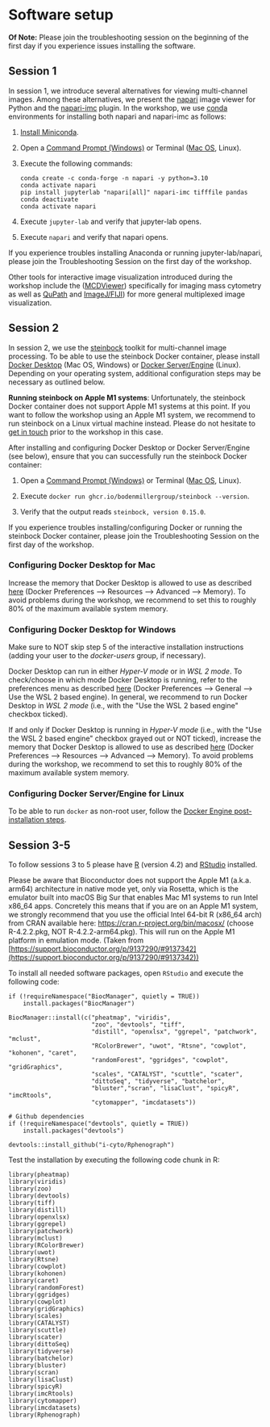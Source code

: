 # Software setup

**Of Note:** Please join the troubleshooting session on the beginning of the first day if you experience issues installing the software.

## Session 1

In session 1, we introduce several alternatives for viewing multi-channel images. Among these alternatives, we present the [napari](https://napari.org) image viewer for Python and the [napari-imc](https://github.com/BodenmillerGroup/napari-imc) plugin. In the workshop, we use [conda](https://docs.conda.io/) environments for installing both napari and napari-imc as follows:

1. [Install Miniconda](https://conda.io/projects/conda/en/stable/user-guide/install/).

2. Open a [Command Prompt (Windows)](https://www.wikihow.com/Open-the-Command-Prompt-in-Windows) or Terminal ([Mac OS](https://support.apple.com/guide/terminal/open-or-quit-terminal-apd5265185d-f365-44cb-8b09-71a064a42125/mac#:~:text=Terminal%20for%20me-,Open%20Terminal,%2C%20then%20double%2Dclick%20Terminal.), Linux).

3. Execute the following commands:
   ```
   conda create -c conda-forge -n napari -y python=3.10
   conda activate napari
   pip install jupyterlab "napari[all]" napari-imc tifffile pandas
   conda deactivate
   conda activate napari
   ```
   
4. Execute ``jupyter-lab`` and verify that jupyter-lab opens.

5. Execute ``napari`` and verify that napari opens.

If you experience troubles installing Anaconda or running jupyter-lab/napari, please join the Troubleshooting Session on the first day of the workshop.

Other tools for interactive image visualization introduced during the workshop include the ([MCDViewer](https://www.standardbio.com/products-services/software)) specifically for imaging mass cytometry as well as [QuPath](https://qupath.github.io/) and [ImageJ/FIJI](https://imagej.net/software/fiji/)) for more general multiplexed image visualization.

## Session 2

In session 2, we use the [steinbock](https://github.com/BodenmillerGroup/steinbock) toolkit for multi-channel image processing. To be able to use the steinbock Docker container, please install [Docker Desktop](https://docs.docker.com/get-docker/) (Mac OS, Windows) or [Docker Server/Engine](https://docs.docker.com/engine/install/#server) (Linux). Depending on your operating system, additional configuration steps may be necessary as outlined below.

**Running steinbock on Apple M1 systems**: Unfortunately, the steinbock Docker container does not support Apple M1 systems at this point. If you want to follow the workshop using an Apple M1 system, we recommend to run steinbock on a Linux virtual machine instead. Please do not hesitate to [get in touch](mailto:jonas.windhager@uzh.ch) prior to the workshop in this case.

After installing and configuring Docker Desktop or Docker Server/Engine (see below), ensure that you can successfully run the steinbock Docker container:

1. Open a [Command Prompt (Windows)](https://www.wikihow.com/Open-the-Command-Prompt-in-Windows) or Terminal ([Mac OS](https://support.apple.com/guide/terminal/open-or-quit-terminal-apd5265185d-f365-44cb-8b09-71a064a42125/mac#:~:text=Terminal%20for%20me-,Open%20Terminal,%2C%20then%20double%2Dclick%20Terminal.), Linux).

2. Execute ``docker run ghcr.io/bodenmillergroup/steinbock --version``.

3. Verify that the output reads ``steinbock, version 0.15.0``.

If you experience troubles installing/configuring Docker or running the steinbock Docker container, please join the Troubleshooting Session on the first day of the workshop.

### Configuring Docker Desktop for Mac

Increase the memory that Docker Desktop is allowed to use as described [here](https://docs.docker.com/desktop/settings/mac/#advanced) (Docker Preferences --> Resources --> Advanced --> Memory). To avoid problems during the workshop, we recommend to set this to roughly 80% of the maximum available system memory.

### Configuring Docker Desktop for Windows

Make sure to NOT skip step 5 of the interactive installation instructions (adding your user to the *docker-users* group, if necessary).

Docker Desktop can run in either *Hyper-V mode* or in *WSL 2 mode*. To check/choose in which mode Docker Desktop is running, refer to the preferences menu as described [here](https://docs.docker.com/desktop/settings/windows/#general) (Docker Preferences --> General --> Use the WSL 2 based engine). In general, we recommend to run Docker Desktop in *WSL 2 mode* (i.e., with the "Use the WSL 2 based engine" checkbox ticked).

If and only if Docker Desktop is running in *Hyper-V mode* (i.e., with the "Use the WSL 2 based engine" checkbox grayed out or NOT ticked), increase the memory that Docker Desktop is allowed to use as described [here](https://docs.docker.com/desktop/settings/windows/#advanced) (Docker Preferences --> Resources --> Advanced --> Memory). To avoid problems during the workshop, we recommend to set this to roughly 80% of the maximum available system memory.

### Configuring Docker Server/Engine for Linux

To be able to run ``docker`` as non-root user, follow the [Docker Engine post-installation steps](https://docs.docker.com/engine/install/linux-postinstall/#manage-docker-as-a-non-root-user).


## Session 3-5

To follow sessions 3 to 5 please have [R](https://stat.ethz.ch/CRAN/) (version 4.2) and [RStudio](https://posit.co/download/rstudio-desktop/) installed.

Please be aware that Bioconductor does not support the Apple M1 (a.k.a. arm64) architecture in native mode yet, only via Rosetta, which is the emulator built into macOS Big Sur that enables Mac M1 systems to run Intel x86_64 apps. Concretely this means that if you are on an Apple M1 system, we strongly recommend that you use the official Intel 64-bit R (x86_64 arch) from CRAN available here: https://cran.r-project.org/bin/macosx/ (choose R-4.2.2.pkg, NOT R-4.2.2-arm64.pkg). This will run on the Apple M1 platform in emulation mode. (Taken from [https://support.bioconductor.org/p/9137290/#9137342](https://support.bioconductor.org/p/9137290/#9137342))

To install all needed software packages, open `RStudio` and execute the following code:

```
if (!requireNamespace("BiocManager", quietly = TRUE))
    install.packages("BiocManager")

BiocManager::install(c("pheatmap", "viridis",
                       "zoo", "devtools", "tiff",
                       "distill", "openxlsx", "ggrepel", "patchwork", "mclust",
                       "RColorBrewer", "uwot", "Rtsne", "cowplot", "kohonen", "caret", 
                       "randomForest", "ggridges", "cowplot", "gridGraphics",
                       "scales", "CATALYST", "scuttle", "scater", 
                       "dittoSeq", "tidyverse", "batchelor", 
                       "bluster","scran", "lisaClust", "spicyR", "imcRtools", 
                       "cytomapper", "imcdatasets"))

# Github dependencies
if (!requireNamespace("devtools", quietly = TRUE))
    install.packages("devtools")

devtools::install_github("i-cyto/Rphenograph")
```

Test the installation by executing the following code chunk in R:

```
library(pheatmap)
library(viridis)
library(zoo)
library(devtools)
library(tiff)
library(distill)
library(openxlsx)
library(ggrepel)
library(patchwork)
library(mclust)
library(RColorBrewer)
library(uwot)
library(Rtsne)
library(cowplot)
library(kohonen)
library(caret)
library(randomForest)
library(ggridges)
library(cowplot)
library(gridGraphics)
library(scales)
library(CATALYST)
library(scuttle)
library(scater)
library(dittoSeq)
library(tidyverse)
library(batchelor)
library(bluster)
library(scran)
library(lisaClust)
library(spicyR)
library(imcRtools)
library(cytomapper)
library(imcdatasets)
library(Rphenograph)
```
